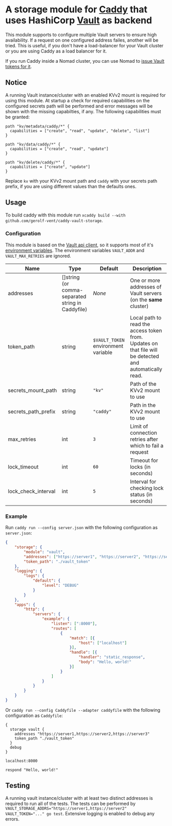 # A storage module for [Caddy](https://caddyserver.com/) that uses HashiCorp [Vault](https://vaultproject.io/) as backend
This module supports to configure multiple Vault servers to ensure high availability. If a request on one configured address failes, another will be tried. This is useful, if you don't have a load-balancer for your Vault cluster or you are using Caddy as a load balancer for it.

If you run Caddy inside a Nomad cluster, you can use Nomad to [issue Vault tokens for it](nomad-integration.md).

## Notice
A running Vault instance/cluster with an enabled KVv2 mount is required for using this module. At startup a check for required capabilities on the configured secrets path will be performed and error messages will be shown with the missing capabilties, if any. The following capabilities must be granted:
```hcl
path "kv/metadata/caddy/*" {
  capabilities = ["create", "read", "update", "delete", "list"]
}

path "kv/data/caddy/*" {
  capabilities = ["create", "read", "update"]
}

path "kv/delete/caddy/*" {
  capabilities = ["create", "update"]
}
```
Replace `kv` with your KVv2 mount path and `caddy` with your secrets path prefix, if you are using different values than the defaults ones.

## Usage
To build caddy with this module run `xcaddy build --with github.com/gerolf-vent/caddy-vault-storage`.

### Configuration
This module is based on the [Vault api client](https://pkg.go.dev/github.com/hashicorp/vault/api), so it supports most of it's [environment variables](https://developer.hashicorp.com/vault/docs/commands#environment-variables). The environment variables `VAULT_ADDR` and `VAULT_MAX_RETRIES` are ignored.

| Name | Type | Default | Description |
| ---- | ---- | ------- | ----------- |
| addresses | []string (or comma-separated string in Caddyfile) | *None* | One or more addresses of Vault servers (on the **same** cluster) |
| token_path | string | `$VAULT_TOKEN` environment variable | Local path to read the access token from. Updates on that file will be detected and automatically read. |
| secrets_mount_path | string | `"kv"` | Path of the KVv2 mount to use |
| secrets_path_prefix | string | `"caddy"` | Path in the KVv2 mount to use |
| max_retries | int | `3` | Limit of connection retries after which to fail a request |
| lock_timeout | int | `60` | Timeout for locks (in seconds) |
| lock_check_interval | int | `5` | Interval for checking lock status (in seconds) |

### Example
Run `caddy run --config server.json` with the following configuration as `server.json`:
```json
{
	"storage": {
		"module": "vault",
		"addresses": ["https://server1", "https://server2", "https://server3"],
		"token_path": "./vault_token"
	},
	"logging": {
		"logs": {
			"default": {
				"level": "DEBUG"
			}
		}
	},
	"apps": {
		"http": {
			"servers": {
				"example": {
					"listen": [":8000"],
					"routes": [
						{
							"match": [{
								"host": ["localhost"]
							}],
							"handle": [{
								"handler": "static_response",
								"body": "Hello, world!"
							}]
						}
					]
				}
			}
		}
	}
}
```

Or `caddy run --config Caddyfile --adapter caddyfile` with the following configuration as `Caddyfile`:
```caddyfile
{
  storage vault {
    addresses "https://server1,https://server2,https://server3"
    token_path "./vault_token"
  }
  debug
}

localhost:8000

respond "Hello, world!"
```

## Testing
A running vault instance/cluster with at least two distinct addresses is required to run all of the tests. The tests can be performed by `VAULT_STORAGE_ADDRS="https://server1,https://server2" VAULT_TOKEN="..." go test`. Extensive logging is enabled to debug any errors.
